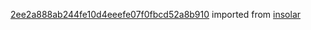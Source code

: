[2ee2a888ab244fe10d4eeefe07f0fbcd52a8b910](https://github.com/insolar/insolar/commit/2ee2a888ab244fe10d4eeefe07f0fbcd52a8b910) imported from [insolar](https://github.com/insolar/insolar)
